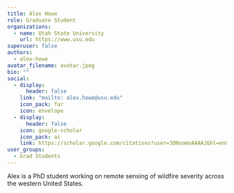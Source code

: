 ```yaml
---
title: Alex Howe
role: Graduate Student
organizations:
  - name: Utah State University
    url: https://www.usu.edu
superuser: false
authors:
  - alex-howe
avatar_filename: avatar.jpeg
bio: ""
social:
  - display:
      header: false
    link: "mailto: alex.howe@usu.edu"
    icon_pack: far
    icon: envelope
  - display:
      header: false
    icon: google-scholar
    icon_pack: ai
    link: https://scholar.google.com/citations?user=3ONsomoAAAAJ&hl=en&oi=sra
user_groups:
  - Grad Students
---
```

<!--StartFragment-->

Alex is a PhD student working on remote sensing of wildfire severity across the western United States.

<!--EndFragment-->

